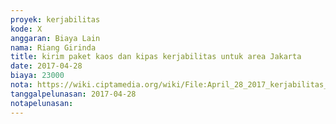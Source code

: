 ```yaml
---
proyek: kerjabilitas
kode: X
anggaran: Biaya Lain
nama: Riang Girinda
title: kirim paket kaos dan kipas kerjabilitas untuk area Jakarta
date: 2017-04-28
biaya: 23000
nota: https://wiki.ciptamedia.org/wiki/File:April_28_2017_kerjabilitas_X_logistic_area_jakarta_ginda896.jpg
tanggalpelunasan: 2017-04-28
notapelunasan:
---
```


